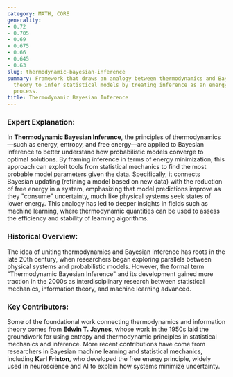 ```yaml
---
category: MATH, CORE
generality:
- 0.72
- 0.705
- 0.69
- 0.675
- 0.66
- 0.645
- 0.63
slug: thermodynamic-bayesian-inference
summary: Framework that draws an analogy between thermodynamics and Bayesian probability
  theory to infer statistical models by treating inference as an energy-minimizing
  process.
title: Thermodynamic Bayesian Inference
---
```


### Expert Explanation:

In **Thermodynamic Bayesian Inference**, the principles of thermodynamics—such as energy, entropy, and free energy—are applied to Bayesian inference to better understand how probabilistic models converge to optimal solutions. By framing inference in terms of energy minimization, this approach can exploit tools from statistical mechanics to find the most probable model parameters given the data. Specifically, it connects Bayesian updating (refining a model based on new data) with the reduction of free energy in a system, emphasizing that model predictions improve as they "consume" uncertainty, much like physical systems seek states of lower energy. This analogy has led to deeper insights in fields such as machine learning, where thermodynamic quantities can be used to assess the efficiency and stability of learning algorithms.

### Historical Overview:

The idea of uniting thermodynamics and Bayesian inference has roots in the late 20th century, when researchers began exploring parallels between physical systems and probabilistic models. However, the formal term "Thermodynamic Bayesian Inference" and its development gained more traction in the 2000s as interdisciplinary research between statistical mechanics, information theory, and machine learning advanced.

### Key Contributors:

Some of the foundational work connecting thermodynamics and information theory comes from **Edwin T. Jaynes**, whose work in the 1950s laid the groundwork for using entropy and thermodynamic principles in statistical mechanics and inference. More recent contributions have come from researchers in Bayesian machine learning and statistical mechanics, including **Karl Friston**, who developed the free energy principle, widely used in neuroscience and AI to explain how systems minimize uncertainty.